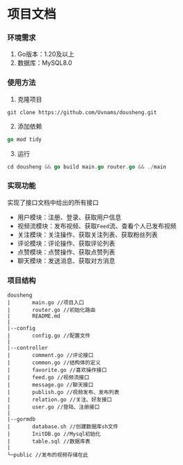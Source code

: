 # 项目文档

### 环境需求

1. Go版本：1.20及以上
2. 数据库：MySQL8.0

### 使用方法

1. 克隆项目

```text
git clone https://github.com/Uvnams/dousheng.git
```

2. 添加依赖

```go
go mod tidy
```

3. 运行

```go
cd dousheng && go build main.go router.go && ./main
```

### 实现功能

实现了接口文档中给出的所有接口

+ 用户模块：注册、登录、获取用户信息
+ 视频流模块：发布视频、获取`Feed`流、查看个人已发布视频
+ 关注模块：关注操作、获取关注列表、获取粉丝列表
+ 评论模块：评论操作、获取评论列表
+ 点赞模块：点赞操作、获取点赞列表
+ 聊天模块：发送消息、获取对方消息

### 项目结构

```text
dousheng
|		main.go //项目入口
|		router.go //初始化路由
|		README.md
|
|--config
|		config.go //配置文件
|
|--controller
|		comment.go //评论接口	
|		common.go //结构体的定义
|		favorite.go //喜欢操作接口
|		feed.go //视频流接口
|		message.go //聊天接口
|		publish.go //视频发布、发布列表
|		relation.go //关注、好友接口
|		user.go //登陆、注册接口
|
|--gormdb
|		database.sh //创建数据库sh文件
|		InitDB.go //Mysql初始化
|		table.sql //数据库表
|
└─public //发布的视频存储在此
```
